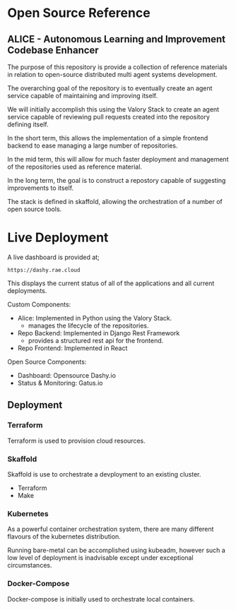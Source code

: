 # Open Source Reference

## ALICE - Autonomous Learning and Improvement Codebase Enhancer


The purpose of this repository is provide a collection of reference materials in relation to open-source distributed multi agent systems development. 

The overarching goal of the repository is to eventually create an agent service capable of maintaining and improving itself.

We will initially accomplish this using the Valory Stack to create an agent service capable of reviewing pull requests created into the repository defining itself. 

In the short term, this allows the implementation of a simple frontend backend to ease managing a large number of repositories.

In the mid term, this will allow for much faster deployment and management of the repositories used as reference material.

In the long term, the goal is to construct a repostory capable of suggesting improvements to itself.

The stack is defined in skaffold, allowing the orchestration of a number of open source tools.

# Live Deployment

A live dashboard is provided at;

`https://dashy.rae.cloud`

This displays the current status of all of the applications and all current deployments.

Custom Components:
- Alice: Implemented in Python using the Valory Stack.
    - manages the lifecycle of the repositories.
- Repo Backend: Implemented in Django Rest Framework
  - provides a structured rest api for the frontend.
- Repo Frontend: Implemented in React

Open Source Components:
- Dashboard: Opensource Dashy.io
- Status & Monitoring: Gatus.io

## Deployment

### Terraform

Terraform is used to provision cloud resources.


### Skaffold

Skaffold is use to orchestrate a devployment to an existing cluster.

- Terraform
- Make

### Kubernetes

As a powerful container orchestration system, there are many different flavours of the kubernetes distribution.

Running bare-metal can be accomplished using kubeadm, however such a low level of deployment is inadvisable except under exceptional circumstances.


### Docker-Compose

Docker-compose is initially used to orchestrate local containers.
